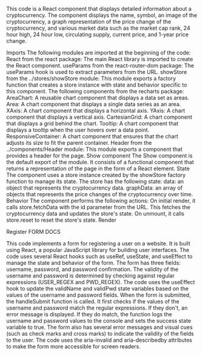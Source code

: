 This code is a React component that displays detailed information about a cryptocurrency. The component displays the name, symbol, an image of the cryptocurrency, a graph representation of the price change of the cryptocurrency, and various market data such as the market cap rank, 24 hour high, 24 hour low, circulating supply, current price, and 1-year price change.

Imports
The following modules are imported at the beginning of the code:
React from the react package: The main React library is imported to create the React component.
useParams from the react-router-dom package: The useParams hook is used to extract parameters from the URL.
showStore from the ../stores/showStore module: This module exports a factory function that creates a store instance with state and behavior specific to this component.
The following components from the recharts package:
AreaChart: A reusable chart component that displays a data set as areas.
Area: A chart component that displays a single data series as an area.
XAxis: A chart component that displays a horizontal axis.
YAxis: A chart component that displays a vertical axis.
CartesianGrid: A chart component that displays a grid behind the chart.
Tooltip: A chart component that displays a tooltip when the user hovers over a data point.
ResponsiveContainer: A chart component that ensures that the chart adjusts its size to fit the parent container.
Header from the ../components/Header module: This module exports a component that provides a header for the page.
Show component
The Show component is the default export of the module. It consists of a functional component that returns a representation of the page in the form of a React element.
State
The component uses a store instance created by the showStore factory function to manage its state. The store has the following state:
data: an object that represents the cryptocurrency data.
graphData: an array of objects that represents the price changes of the cryptocurrency over time.
Behavior
The component performs the following actions:
On initial render, it calls store.fetchData with the id parameter from the URL. This fetches the cryptocurrency data and updates the store's state.
On unmount, it calls store.reset to reset the store's state.
Render

Register FORM DOCS

This code implements a form for registering a user on a website. It is built using React, a popular JavaScript library for building user interfaces. The code uses several React hooks such as useRef, useState, and useEffect to manage the state and behavior of the form.
The form has three fields: username, password, and password confirmation. The validity of the username and password is determined by checking against regular expressions (USER_REGEX and PWD_REGEX). The code uses the useEffect hook to update the validName and validPwd state variables based on the values of the username and password fields.
When the form is submitted, the handleSubmit function is called. It first checks if the values of the username and password match the regular expressions. If they don't, an error message is displayed. If they do match, the function logs the username and password values to the console and sets the success state variable to true.
The form also has several error messages and visual cues (such as check marks and cross marks) to indicate the validity of the fields to the user. The code uses the aria-invalid and aria-describedby attributes to make the form more accessible for screen readers.